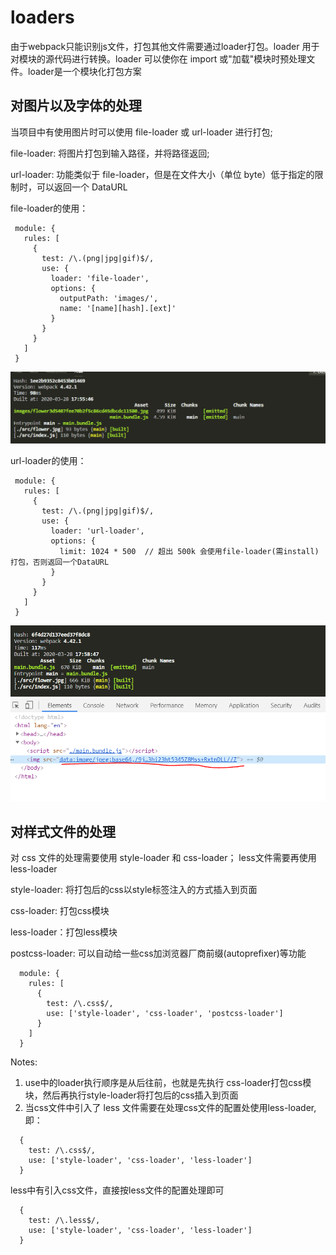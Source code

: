 # loaders

由于webpack只能识别js文件，打包其他文件需要通过loader打包。loader 用于对模块的源代码进行转换。loader 可以使你在 import 或"加载"模块时预处理文件。loader是一个模块化打包方案

## 对图片以及字体的处理

当项目中有使用图片时可以使用 file-loader 或 url-loader 进行打包;

 file-loader: 将图片打包到输入路径，并将路径返回;

 url-loader: 功能类似于 file-loader，但是在文件大小（单位 byte）低于指定的限制时，可以返回一个 DataURL

 file-loader的使用：
 ```
  module: {
    rules: [
      {
        test: /\.(png|jpg|gif)$/,
        use: {
          loader: 'file-loader',
          options: {
            outputPath: 'images/',
            name: '[name][hash].[ext]'
          }
        }
      }
    ]
  }

 ```
 ![图片](./imgs/img-file-loader.png)

 url-loader的使用：
 ```
  module: {
    rules: [
      {
        test: /\.(png|jpg|gif)$/,
        use: {
          loader: 'url-loader',
          options: {
            limit: 1024 * 500  // 超出 500k 会使用file-loader(需install)打包，否则返回一个DataURL
          }
        }
      }
    ]
  }
 ```
 ![图片](./imgs/img-url-loader.png)
 ![图片](./imgs/img-url-loader-html.png)

## 对样式文件的处理

对 css 文件的处理需要使用 style-loader 和 css-loader； less文件需要再使用 less-loader

style-loader: 将打包后的css以style标签注入的方式插入到页面

css-loader: 打包css模块

less-loader：打包less模块

postcss-loader: 可以自动给一些css加浏览器厂商前缀(autoprefixer)等功能

```
  module: {
    rules: [
      {
        test: /\.css$/,
        use: ['style-loader', 'css-loader', 'postcss-loader']
      }
    ]
  }

```
Notes:
1. use中的loader执行顺序是从后往前，也就是先执行 css-loader打包css模块，然后再执行style-loader将打包后的css插入到页面
2. 当css文件中引入了 less 文件需要在处理css文件的配置处使用less-loader,即：
  ```
    {
      test: /\.css$/,
      use: ['style-loader', 'css-loader', 'less-loader']
    }
  ```
  less中有引入css文件，直接按less文件的配置处理即可
  ```
    {
      test: /\.less$/,
      use: ['style-loader', 'css-loader', 'less-loader']
    }
  ```
